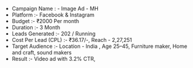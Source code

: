 - Campaign Name : - Image Ad - MH
- Platform :- Facebook & Instagram
- Budget :- ₹2000 Per month
- Duration :- 3 Month
- Leads Generated :- 202 / Running
- Cost Per Lead (CPL) :- ₹36.17/-, Reach - 2,27,251
- Target Audience :- Location - India , Age 25–45, Furniture maker, Home and craft, sound makers
- Result :- Video ad with 3.2% CTR,
